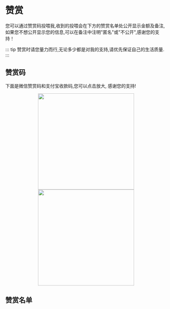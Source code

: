 # 赞赏

您可以通过赞赏码投喂我,收到的投喂会在下方的赞赏名单处公开显示金额及备注,如果您不想公开显示您的信息,可以在备注中注明"匿名"或"不公开",感谢您的支持！

::: tip 
赞赏时请您量力而行,无论多少都是对我的支持,请优先保证自己的生活质量.
:::

## 赞赏码

下面是微信赞赏码和支付宝收款码,您可以点击放大, 感谢您的支持!
<center class="half">
<img src='https://gcore.jsdelivr.net/gh/rinaex/images@main/mm_reward_qrcode.jpg' width='300' />
<img src='https://gcore.jsdelivr.net/gh/rinaex/images@main/alipay_qrcode.png' width='300' />
</center>

## 赞赏名单